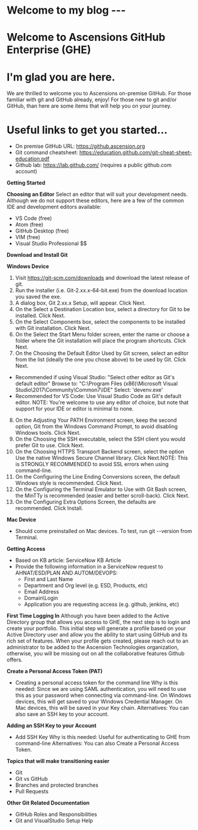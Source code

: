 # Welcome to my blog --- 
# Welcome to Ascensions GitHub Enterprise (GHE)

# I'm glad you are here.

We are thrilled to welcome you to Ascensions on-premise GitHub. For those familiar with git and GitHub already,
enjoy! For those new to git and/or GitHub, than here are some items that will help you on your journey.

# Useful links to get you started...
- On premise GitHub URL: https://github.ascension.org
- Git command cheatsheet: https://education.github.com/git-cheat-sheet-education.pdf
- Github lab: https://lab.github.com/ (requires a public github.com account)

**Getting Started**

**Choosing an Editor**
Select an editor that will suit your development needs. Although we do not support these editors, here are a few of the common IDE and development editors available:
- VS Code (free)
- Atom (free)
- GitHub Desktop (free)
- VIM (free)
- Visual Studio Professional $$

**Download and Install Git**

**Windows Device**
1. Visit https://git-scm.com/downloads and download the latest release of git.
2. Run the installer (i.e. Git-2.xx.x-64-bit.exe) from the download location you saved the exe.
3. A dialog box, Git 2.xx.x Setup, will appear. Click Next.
4. On the Select a Destination Location box, select a directory for Git to be installed. Click Next.
5. On the Select Components box, select the components to be installed with Git installation. Click Next.
6. On the Select the Start Menu folder screen, enter the name or choose a folder where the Git installation will place the program shortcuts. Click Next.
7. On the Choosing the Default Editor Used by Git screen, select an editor from the list (ideally the one you chose above) to be used by Git. Click Next.
- Recommended if using Visual Studio:
"Select other editor as Git's default editor"
Browse to: "C:\Program Files (x86)\Microsoft Visual Studio\2017\Community\Common7\IDE"
Select: 'devenv.exe'
- Recommended for VS Code:
Use Visual Studio Code as Git's default editor.
NOTE: You're welcome to use any editor of choice, but note that support for your IDE or editor is minimal to none.
8. On the Adjusting Your PATH Environment screen, keep the second option, Git from the Windows Command Prompt, to avoid disabling
Windows tools. Click Next.
9. On the Choosing the SSH executable, select the SSH client you would prefer Git to use. Click Next.
10. On the Choosing HTTPS Transport Backend screen, select the option Use the native Windows Secure Channel library. Click Next.NOTE:
This is STRONGLY RECOMMENDED to avoid SSL errors when using command-line.
11. On the Configuring the Line Ending Conversions screen, the default Windows style is recommended. Click Next.
12. On the Configuring the Terminal Emulator to Use with Git Bash screen, the MinTTy is recommended (easier and better scroll-back). Click Next.
13. On the Configuring Extra Options Screen, the defaults are recommended. Click Install.

**Mac Device**
- Should come preinstalled on Mac devices. To test, run git --version from Terminal.

**Getting Access**
- Based on KB article: ServiceNow KB Article
- Provide the following information in a ServiceNow request to AHNAT/ESD/PLAN AND AUTOM/DEVOPS:
  - First and Last Name
  - Department and Org level (e.g. ESD, Products, etc)
  - Email Address
  - Domain\Login
  - Application you are requesting access (e.g. github, jenkins, etc)

**First Time Logging In**
Although you have been added to the Active Directory group that allows you access to GHE, the next step is to login and create your portfolio. This initial step will generate a profile based on your Active Directory user and allow you the ability to start using GitHub and its rich set of features. When your profile gets created, please reach out to an administrator to be added to the Ascension Technologies organization, otherwise, you will be missing out on all the collaborative features Github offers.

**Create a Personal Access Token (PAT)**
- Creating a personal access token for the command line
Why is this needed: Since we are using SAML authentication, you will need to use this as your password when connecting via command-line. On Windows devices, this will get saved to your Windows Credential Manager. On Mac devices, this will be saved in your Key chain.
Alternatives: You can also save an SSH key to your account.

**Adding an SSH Key to your Account**
- Add SSH Key
Why is this needed: Useful for authenticating to GHE from command-line
Alternatives: You can also Create a Personal Access Token.

**Topics that will make transitioning easier**
- Git
- Git vs GitHub
- Branches and protected branches
- Pull Requests

**Other Git Related Documentation**
- GitHub Roles and Responsibilities
- Git and VisualStudio Setup Help
